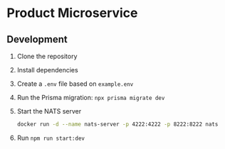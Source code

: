 # Product Microservice

## Development

1. Clone the repository
2. Install dependencies
3. Create a `.env` file based on `example.env`
4. Run the Prisma migration: `npx prisma migrate dev`
5. Start the NATS server

   ```sh
   docker run -d --name nats-server -p 4222:4222 -p 8222:8222 nats
   ```

6. Run `npm run start:dev`
